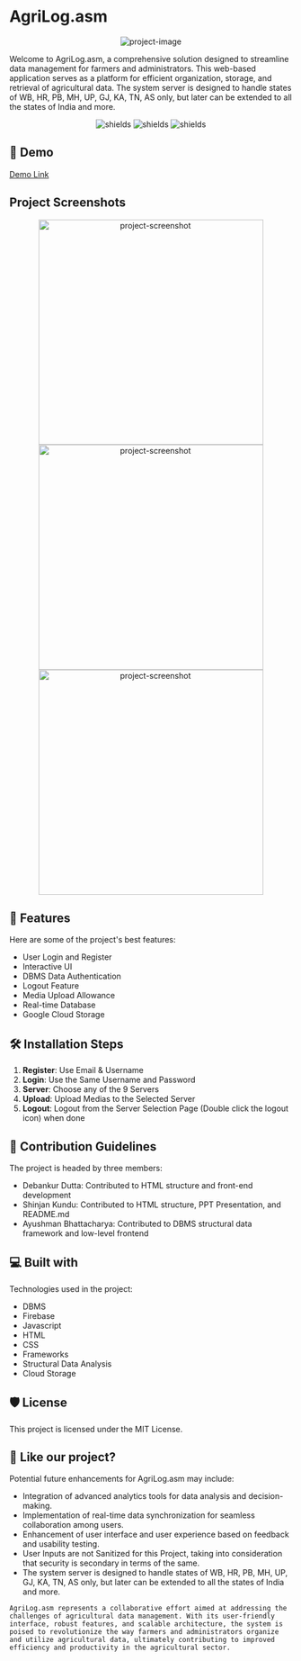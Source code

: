 # AgriLog.asm

<p align="center">
  <img src="https://firebasestorage.googleapis.com/v0/b/farmercrop-27a47.appspot.com/o/OfficialFiles%2Fintermiediate%20logo.png?alt=media&token=00f723d2-c0e1-4ef2-855f-d2e91f5153bc" alt="project-image">
</p>

Welcome to AgriLog.asm, a comprehensive solution designed to streamline data management for farmers and administrators. This web-based application serves as a platform for efficient organization, storage, and retrieval of agricultural data. The system server is designed to handle states of WB, HR, PB, MH, UP, GJ, KA, TN, AS only, but later can be extended to all the states of India and more.

<p align="center">
  <img src="https://img.shields.io/badge/built_with-VS_Code-blue" alt="shields"> <img src="https://img.shields.io/badge/hosted%20in%20GitHub-8A2BE2" alt="shields"> <img src="https://img.shields.io/badge/with-Firebase_Database-ff9000" alt="shields">
</p>

## 🚀 Demo

[Demo Link](https://circuit-overtime.github.io/IITRPR/userData.html)

## Project Screenshots

<p align="center">
  <img src="https://firebasestorage.googleapis.com/v0/b/farmercrop-27a47.appspot.com/o/OfficialFiles%2FSS1.png?alt=media&token=66e4c5c9-d85b-4982-a33e-caf8c6ebf4e1" alt="project-screenshot" width="400"> <img src="https://firebasestorage.googleapis.com/v0/b/farmercrop-27a47.appspot.com/o/OfficialFiles%2FSS2.png?alt=media&token=70cef87c-01cb-44a3-81ca-71903352d889" alt="project-screenshot" width="400"> <img src="https://firebasestorage.googleapis.com/v0/b/farmercrop-27a47.appspot.com/o/OfficialFiles%2FSS3.png?alt=media&token=b0b4befa-2572-4264-9f87-8c5e3b6b5428" alt="project-screenshot" width="400">
</p>

## 🧐 Features

Here are some of the project's best features:

- User Login and Register
- Interactive UI
- DBMS Data Authentication
- Logout Feature
- Media Upload Allowance
- Real-time Database
- Google Cloud Storage

## 🛠️ Installation Steps

1. **Register**: Use Email & Username
2. **Login**: Use the Same Username and Password
3. **Server**: Choose any of the 9 Servers
4. **Upload**: Upload Medias to the Selected Server
5. **Logout**: Logout from the Server Selection Page (Double click the logout icon) when done

## 🍰 Contribution Guidelines

The project is headed by three members:
- Debankur Dutta: Contributed to HTML structure and front-end development
- Shinjan Kundu: Contributed to HTML structure, PPT Presentation, and README.md
- Ayushman Bhattacharya: Contributed to DBMS structural data framework and low-level frontend

## 💻 Built with

Technologies used in the project:
- DBMS
- Firebase
- Javascript
- HTML
- CSS
- Frameworks
- Structural Data Analysis
- Cloud Storage

## 🛡️ License

This project is licensed under the MIT License.

## 💖 Like our project?

Potential future enhancements for AgriLog.asm may include:
- Integration of advanced analytics tools for data analysis and decision-making.
- Implementation of real-time data synchronization for seamless collaboration among users.
- Enhancement of user interface and user experience based on feedback and usability testing.
- User Inputs are not Sanitized for this Project, taking into consideration that security is secondary in terms of the same.
- The system server is designed to handle states of WB, HR, PB, MH, UP, GJ, KA, TN, AS only, but later can be extended to all the states of India and more.
```
AgriLog.asm represents a collaborative effort aimed at addressing the challenges of agricultural data management. With its user-friendly interface, robust features, and scalable architecture, the system is poised to revolutionize the way farmers and administrators organize and utilize agricultural data, ultimately contributing to improved efficiency and productivity in the agricultural sector.
```

